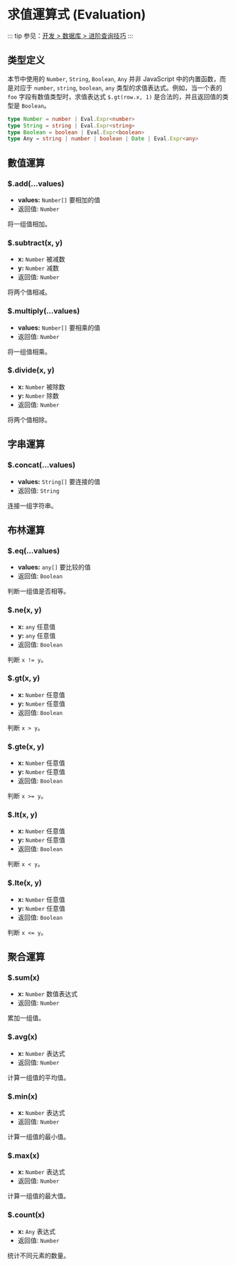 # 求值運算式 (Evaluation)

::: tip
参见：[开发 > 数据库 > 进阶查询技巧](../../guide/database/selection.md)
:::

## 类型定义

本节中使用的 `Number`, `String`, `Boolean`, `Any` 并非 JavaScript 中的内置函数，而是对应于 `number`, `string`, `boolean`, `any` 类型的求值表达式。例如，当一个表的 `foo` 字段有数值类型时，求值表达式 `$.gt(row.x, 1)` 是合法的，并且返回值的类型是 `Boolean`。

```ts
type Number = number | Eval.Expr<number>
type String = string | Eval.Expr<string>
type Boolean = boolean | Eval.Expr<boolean>
type Any = string | number | boolean | Date | Eval.Expr<any>
```

## 數值運算

### $.add(...values)

- **values:** `Number[]` 要相加的值
- 返回值: `Number`

将一组值相加。

### $.subtract(x, y)

- **x:** `Number` 被减数
- **y:** `Number` 减数
- 返回值: `Number`

将两个值相减。

### $.multiply(...values)

- **values:** `Number[]` 要相乘的值
- 返回值: `Number`

将一组值相乘。

### $.divide(x, y)

- **x:** `Number` 被除数
- **y:** `Number` 除数
- 返回值: `Number`

将两个值相除。

## 字串運算

### $.concat(...values)

- **values:** `String[]` 要连接的值
- 返回值: `String`

连接一组字符串。

## 布林運算

### $.eq(...values)

- **values:** `any[]` 要比较的值
- 返回值: `Boolean`

判断一组值是否相等。

### $.ne(x, y)

- **x:** `any` 任意值
- **y:** `any` 任意值
- 返回值: `Boolean`

判断 `x != y`。

### $.gt(x, y)

- **x:** `Number` 任意值
- **y:** `Number` 任意值
- 返回值: `Boolean`

判断 `x > y`。

### $.gte(x, y)

- **x:** `Number` 任意值
- **y:** `Number` 任意值
- 返回值: `Boolean`

判断 `x >= y`。

### $.lt(x, y)

- **x:** `Number` 任意值
- **y:** `Number` 任意值
- 返回值: `Boolean`

判断 `x < y`。

### $.lte(x, y)

- **x:** `Number` 任意值
- **y:** `Number` 任意值
- 返回值: `Boolean`

判断 `x <= y`。

## 聚合運算

### $.sum(x)

- **x:** `Number` 数值表达式
- 返回值: `Number`

累加一组值。

### $.avg(x)

- **x:** `Number` 表达式
- 返回值: `Number`

计算一组值的平均值。

### $.min(x)

- **x:** `Number` 表达式
- 返回值: `Number`

计算一组值的最小值。

### $.max(x)

- **x:** `Number` 表达式
- 返回值: `Number`

计算一组值的最大值。

### $.count(x)

- **x:** `Any` 表达式
- 返回值: `Number`

统计不同元素的数量。
